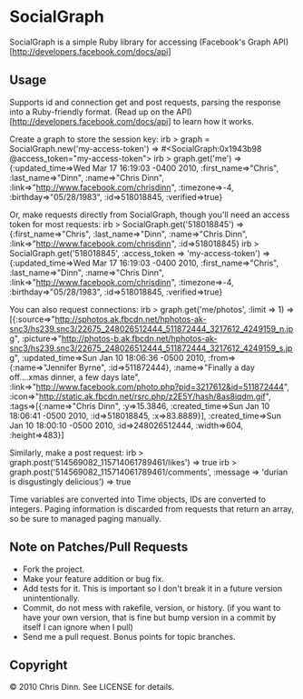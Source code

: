 SocialGraph
===========

SocialGraph is a simple Ruby library for accessing (Facebook's Graph API)[http://developers.facebook.com/docs/api]

Usage
-----

Supports id and connection get and post requests, parsing the response into a Ruby-friendly format. (Read up on the API)[http://developers.facebook.com/docs/api] to learn how it works.

Create a graph to store the session key:
	irb > graph = SocialGraph.new('my-access-token')
	=> #<SocialGraph:0x1943b98 @access_token="my-access-token">
	irb > graph.get('me')
	=> {:updated_time=>Wed Mar 17 16:19:03 -0400 2010, :first_name=>"Chris", :last_name=>"Dinn", :name=>"Chris Dinn", :link=>"http://www.facebook.com/chrisdinn", :timezone=>-4, :birthday=>"05/28/1983", :id=>518018845, :verified=>true}
    
Or, make requests directly from SocialGraph, though you'll need an access token for most requests:
    irb > SocialGraph.get('518018845')
    => {:first_name=>"Chris", :last_name=>"Dinn", :name=>"Chris Dinn", :link=>"http://www.facebook.com/chrisdinn", :id=>518018845}
    irb > SocialGraph.get('518018845', :access_token => 'my-access-token')
    => {:updated_time=>Wed Mar 17 16:19:03 -0400 2010, :first_name=>"Chris", :last_name=>"Dinn", :name=>"Chris Dinn", :link=>"http://www.facebook.com/chrisdinn", :timezone=>-4, :birthday=>"05/28/1983", :id=>518018845, :verified=>true}
    
You can also request connections: 
    irb > graph.get('me/photos', :limit => 1)
	=> [{:source=>"http://sphotos.ak.fbcdn.net/hphotos-ak-snc3/hs239.snc3/22675_248026512444_511872444_3217612_4249159_n.jpg", :picture=>"http://photos-b.ak.fbcdn.net/hphotos-ak-snc3/hs239.snc3/22675_248026512444_511872444_3217612_4249159_s.jpg", 
	:updated_time=>Sun Jan 10 18:06:36 -0500 2010, :from=>{:name=>"Jennifer Byrne", :id=>511872444}, :name=>"Finally a day off....xmas dinner, a few days late", :link=>"http://www.facebook.com/photo.php?pid=3217612&id=511872444", 
	:icon=>"http://static.ak.fbcdn.net/rsrc.php/z2E5Y/hash/8as8iqdm.gif", :tags=>[{:name=>"Chris Dinn", :y=>15.3846, :created_time=>Sun Jan 10 18:06:41 -0500 2010, :id=>518018845, :x=>83.8889}], :created_time=>Sun Jan 10 18:00:10 -0500 2010, 
	:id=>248026512444, :width=>604, :height=>483}]

Similarly, make a post request:
	irb > graph.post('514569082_115714061789461/likes')
    => true
	irb > graph.post('514569082_115714061789461/comments', :message => 'durian is disgustingly delicious')
    => true

Time variables are converted into Time objects, IDs are converted to integers. Paging information is discarded from requests that return an array, so be sure to managed paging manually.
	
	
Note on Patches/Pull Requests
-----------------------------

* Fork the project.
* Make your feature addition or bug fix.
* Add tests for it. This is important so I don't break it in a
  future version unintentionally.
* Commit, do not mess with rakefile, version, or history.
  (if you want to have your own version, that is fine but bump version in a commit by itself I can ignore when I pull)
* Send me a pull request. Bonus points for topic branches.

Copyright
-----------------------------

© 2010 Chris Dinn. See LICENSE for details.